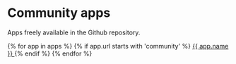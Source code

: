 # Community apps

Apps freely available in the Github repository.   

<div class="grid grid-cols-2 gap-2">
  {% for app in apps %}
    {% if app.url starts with 'community' %}
      <a class="btn btn-large btn-transparent" href="{{ app.url }}" >
        <span class="icon"><i class="{{ app.icon }}"></i></span>
        <span class="text"> {{ app.name }} </span>
      </a>
    {% endif %}
  {% endfor %}
</div>